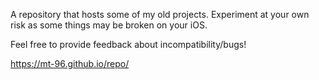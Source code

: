 

A repository that hosts some of my old projects. Experiment at your own risk as some things may be broken on your iOS.


Feel free to provide feedback about incompatibility/bugs!


https://mt-96.github.io/repo/

